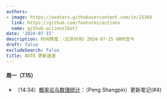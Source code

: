 ```yaml
---
authors:
- image: https://avatars.githubusercontent.com/in/15368
  link: https://github.com/features/actions
  name: github-actions[bot]
date: '2024-07-15'
description: 时间跨度：（北京时间）2024-07-15 00时至今
draft: false
excludeSearch: false
title: AUTO 更新速递
---
```


#### 周一（7.15）

- （14:34）[概率论与数理统计](https://github.com/HITSZ-OpenAuto/MATH1004)：（Peng Shangpin）更新笔记(#4)

